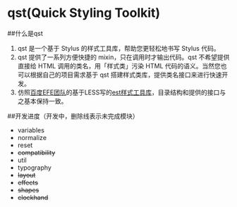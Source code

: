 # qst(Quick Styling Toolkit)

##什么是qst
1. qst 是一个基于 Stylus 的样式工具库，帮助您更轻松地书写 Stylus 代码。
2. qst 提供了一系列方便快捷的 mixin，只在调用时才输出代码。qst 不希望提供直接给 HTML 调用的类名，用「样式类」污染 HTML 代码的语义。当然您也可以根据自己的项目需求基于 qst 搭建样式类库，提供类名接口来进行快速开发。
3. 仿照[百度EFE团队](http://efe.baidu.com/)的基于LESS写的[est样式工具库](http://ecomfe.github.io/est/)，目录结构和提供的接口与之基本保持一致。

##开发进度（开发中，删除线表示未完成模块）
* variables
* normalize
* reset
* ~~compatibility~~
* util
* typography
* ~~layout~~
* ~~effects~~
* ~~shapes~~
* ~~clockhand~~
